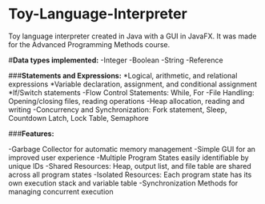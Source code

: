 # Toy-Language-Interpreter

Toy language interpreter created in Java with a GUI in JavaFX. It was made for the Advanced Programming Methods course.

#**Data types implemented:**
-Integer
-Boolean
-String
-Reference


###**Statements and Expressions:**
*Logical, arithmetic, and relational expressions
*Variable declaration, assignment, and conditional assignment
*If/Switch statements
-Flow Control Statements: While, For
-File Handling: Opening/closing files, reading operations
-Heap allocation, reading and writing
-Concurrency and Synchronization: Fork statement, Sleep, Countdown Latch, Lock Table, Semaphore

###**Features:**

-Garbage Collector for automatic memory management
-Simple GUI for an improved user experience
-Multiple Program States easily identifiable by unique IDs
-Shared Resources: Heap, output list, and file table are shared across all program states
-Isolated Resources: Each program state has its own execution stack and variable table
-Synchronization Methods for managing concurrent execution
